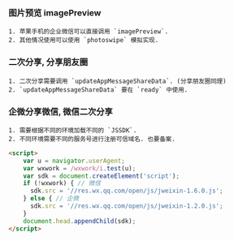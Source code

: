 ### 图片预览 imagePreview

```ad-tip
1. 苹果手机的企业微信可以直接调用 `imagePreview`.
2. 其他情况使用可以使用 `photoswipe` 模拟实现.
```

### 二次分享, 分享朋友圈

```ad-tip
1. 二次分享需要调用 `updateAppMessageShareData`. (分享朋友圈同理)
2. `updateAppMessageShareData` 要在 `ready` 中使用.
```

### 企微分享微信, 微信二次分享

```ad-tip
1. 需要根据不同的环境加载不同的 `JSSDK`.
2. 不同环境需要不同的服务号进行注册可信域名. 也要备案. 
```

```html
<script>
    var u = navigator.userAgent;
    var wxwork = /wxwork/i.test(u);
    var sdk = document.createElement('script');
    if (!wxwork) { // 微信
      sdk.src = '//res.wx.qq.com/open/js/jweixin-1.6.0.js';
    } else { // 企微
      sdk.src = '//res.wx.qq.com/open/js/jweixin-1.2.0.js';
    }
    document.head.appendChild(sdk);
</script>
```